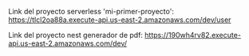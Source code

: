 Link del proyecto serverless 'mi-primer-proyecto': https://tlcl2oa88a.execute-api.us-east-2.amazonaws.com/dev/user

Link del proyecto nest generador de pdf: https://190wh4rv82.execute-api.us-east-2.amazonaws.com/dev/